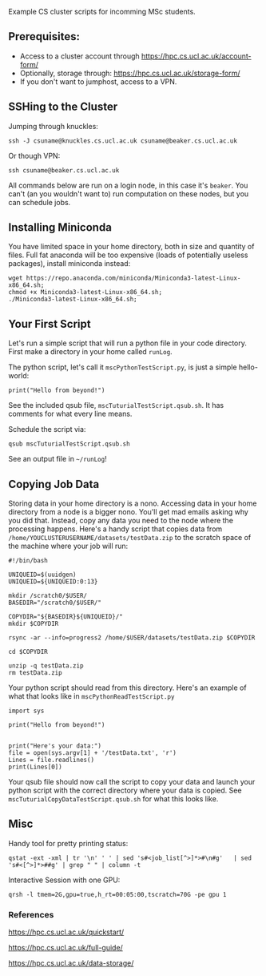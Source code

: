 Example CS cluster scripts for incomming MSc students.

## Prerequisites:
- Access to a cluster account through https://hpc.cs.ucl.ac.uk/account-form/
- Optionally, storage through: https://hpc.cs.ucl.ac.uk/storage-form/
- If you don't want to jumphost, access to a VPN.

## SSHing to the Cluster
Jumping through knuckles:
```
ssh -J csuname@knuckles.cs.ucl.ac.uk csuname@beaker.cs.ucl.ac.uk
```
Or though VPN:
```
ssh csuname@beaker.cs.ucl.ac.uk
```

All commands below are run on a login node, in this case it's ```beaker```. You can't (an you wouldn't want to) run computation on these nodes, but you can schedule jobs.

## Installing Miniconda

You have limited space in your home directory, both in size and quantity of files. Full fat anaconda will be too expensive (loads of potentially useless packages), install miniconda instead:

```
wget https://repo.anaconda.com/miniconda/Miniconda3-latest-Linux-x86_64.sh;
chmod +x Miniconda3-latest-Linux-x86_64.sh;
./Miniconda3-latest-Linux-x86_64.sh;
```

## Your First Script

Let's run a simple script that will run a python file in your code directory. First make a directory in your home called ```runLog```.

The python script, let's call it ```mscPythonTestScript.py```, is just a simple hello-world: 

```print("Hello from beyond!")```

See the included qsub file, ```mscTuturialTestScript.qsub.sh```. It has comments for what every line means.

Schedule the script via: 

```qsub mscTuturialTestScript.qsub.sh```

See an output file in ```~/runLog```!

## Copying Job Data

Storing data in your home directory is a nono. Accessing data in your home directory from a node is a bigger nono. You'll get mad emails asking why you did that. Instead, copy any data you need to the node where the processing happens. Here's a handy script that copies data from ```/home/YOUCLUSTERUSERNAME/datasets/testData.zip``` to the scratch space of the machine where your job will run:

```
#!/bin/bash

UNIQUEID=$(uuidgen)
UNIQUEID=${UNIQUEID:0:13}

mkdir /scratch0/$USER/
BASEDIR="/scratch0/$USER/"

COPYDIR="${BASEDIR}${UNIQUEID}/"
mkdir $COPYDIR

rsync -ar --info=progress2 /home/$USER/datasets/testData.zip $COPYDIR

cd $COPYDIR

unzip -q testData.zip
rm testData.zip
```

Your python script should read from this directory. Here's an example of what that looks like in ```mscPythonReadTestScript.py```

```
import sys

print("Hello from beyond!")


print("Here's your data:")
file = open(sys.argv[1] + '/testData.txt', 'r')
Lines = file.readlines()
print(Lines[0]) 
```

Your qsub file should now call the script to copy your data and launch your python script with the correct directory where your data is copied. See ```mscTuturialCopyDataTestScript.qsub.sh``` for what this looks like.

## Misc
Handy tool for pretty printing status:

```qstat -ext -xml | tr '\n' ' ' | sed 's#<job_list[^>]*>#\n#g'   | sed 's#<[^>]*>##g' | grep " " | column -t```

Interactive Session with one GPU:

```qrsh -l tmem=2G,gpu=true,h_rt=00:05:00,tscratch=70G -pe gpu 1```


### References
https://hpc.cs.ucl.ac.uk/quickstart/ 

https://hpc.cs.ucl.ac.uk/full-guide/

https://hpc.cs.ucl.ac.uk/data-storage/ 



